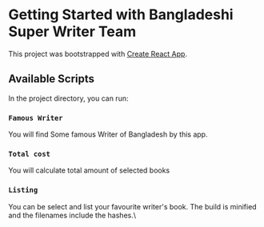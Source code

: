 # Getting Started with Bangladeshi Super Writer Team

This project was bootstrapped with [Create React App](https://serene-hoover-e22356.netlify.app/).

## Available Scripts

In the project directory, you can run:

### `Famous Writer`

You will find Some famous Writer of Bangladesh by this app.

### `Total cost`

You will  calculate total amount of selected books

### `Listing`

You can be select and list your favourite writer's book.
The build is minified and the filenames include the hashes.\
